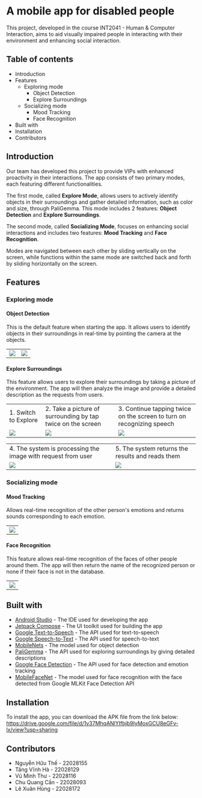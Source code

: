 
# A mobile app for disabled people

This project, developed in the course INT2041 - Human & Computer Interaction, aims to aid visually impaired people in interacting with their environment and enhancing social interaction.

## Table of contents
* Introduction
* Features
  * Exploring mode
    * Object Detection
    * Explore Surroundings
  * Socializing mode
    * Mood Tracking
    * Face Recognition
* Built with
* Installation
* Contributors

## Introduction
Our team has developed this project to provide VIPs with enhanced proactivity in their interactions. The app consists of two primary modes, each featuring different functionalities. 

The first mode, called **Explore Mode**, allows users to actively identify objects in their surroundings and gather detailed information, such as color and size, through PaliGemma. This mode includes 2 features: **Object Detection** and **Explore Surroundings**.

The second mode, called **Socializing Mode**, focuses on enhancing social interactions and includes two features: **Mood Tracking** and **Face Recognition**.

Modes are navigated between each other by sliding vertically on the screen, while functions within the same mode are switched back and forth by sliding horizontally on the screen.

## Features
### Exploring mode
#### Object Detection
This is the default feature when starting the app. It allows users to identify objects in their surroundings in real-time by pointing the camera at the objects.
<table align="center">
  <tr>
    <td valign="top"><img src="images/chucnang11.jpg"></td>
    <td valign="top"> <img src="images/chucnang12.jpg"></td>
  </tr>
 </table>

#### Explore Surroundings
This feature allows users to explore their surroundings by taking a picture of the environment. The app will then analyze the image and provide a detailed description as the requests from users.
<table align="center">
  <tr>
    <td>1. Switch to Explore</td>
     <td>2. Take a picture of surrounding by tap twice on the screen</td>
     <td>3. Continue tapping twice on the screen to turn on recognizing speech</td>
  </tr>
  <tr>
    <td valign="top"><img src="images/explore1.jpg"></td>
    <td valign="top"><img src="images/explore2.jpg"></td>
    <td valign="top"><img src="images/explore3.jpg"></td>
  </tr>
 </table>

<table align="center">
  <tr>
    <td>4. The system is processing the image with request from user</td>
    <td>5. The system returns the results and reads them</td>
  </tr>
  <tr>
    <td valign="top"><img src="images/explore4.jpg"></td>
    <td valign="top"><img src="images/explore5.jpg"></td>
  </tr>
 </table>

### Socializing mode
#### Mood Tracking
Allows real-time recognition of the other person's emotions and returns sounds corresponding to each emotion.
<table align="center">
  <tr>
    <td><img src="images/ER.png"></td>
</tr>
</table>

#### Face Recognition
This feature allows real-time recognition of the faces of other people around them. The app will then return the name of the recognized person or none if their face is not in the database.
<table align="center">
  <tr>
    <td><img src="images/FR_Cap.png"></td>
</tr>
</table>

## Built with
* [Android Studio](https://developer.android.com/studio) - The IDE used for developing the app
* [Jetpack Compose](https://developer.android.com/jetpack/compose) - The UI toolkit used for building the app
* [Google Text-to-Speech](https://cloud.google.com/text-to-speech) - The API used for text-to-speech
* [Google Speech-to-Text](https://cloud.google.com/speech-to-text) - The API used for speech-to-text
* [MobileNets](https://huggingface.co/qualcomm/MobileNet-v2/blob/main/MobileNet-v2.tflite) - The model used for object detection
* [PaliGemma](https://paligemma.com/) - The API used for exploring surroundings by giving detailed descriptions
* [Google Face Detection](https://developers.google.com/ml-kit/vision/face-detection) - The API used for face detection and emotion tracking
* [MobileFaceNet](https://arxiv.org/abs/1804.07573) - The model used for face recognition with the face detected from Google MLKit Face Detection API

## Installation
To install the app, you can download the APK file from the link below:
https://drive.google.com/file/d/1v37MhqANlYIfbjb9IyMoxGCU8eGFv-lx/view?usp=sharing

## Contributors
* Nguyễn Hữu Thế - 22028155
* Tăng Vĩnh Hà - 22028129
* Vũ Minh Thư - 22028116
* Chu Quang Cần - 22028093
* Lê Xuân Hùng - 22028172
